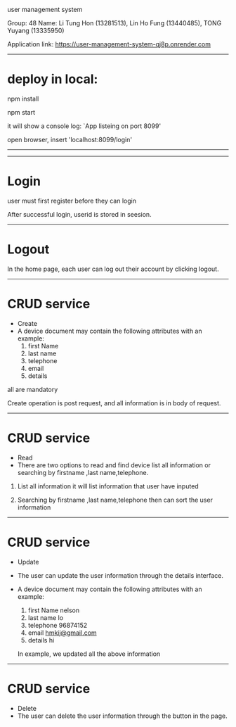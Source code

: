 user management system

Group: 48
Name: 
Li Tung Hon (13281513),
Lin Ho Fung (13440485),
TONG Yuyang (13335950)

Application link: https://user-management-system-qj8p.onrender.com

********************************************
# deploy in local:
npm install

npm start

it will show a console log: `App listeing on port 8099'

open browser, insert 'localhost:8099/login'

********************************************

********************************************
# Login
user must first register before they can login




After successful login, userid is stored in seesion.

********************************************
# Logout
In the home page, each user can log out their account by clicking logout.

********************************************
# CRUD service
- Create
-	A device document may contain the following attributes with an example: 
	1)	first Name
	2)	last name
	3)	telephone
	4)	email
	5)	details
	

all are mandatory

Create operation is post request, and all information is in body of request.

********************************************
# CRUD service
- Read
-  There are two options to read and find device list all information or searching by firstname ,last name,telephone.

1) List all information
	it will list information that user have inputed

2) Searching by firstname ,last name,telephone 
    then can sort the user information
	

********************************************
# CRUD service
- Update
-	The user can update the user information through the details interface.


-	A device document may contain the following attributes with an example: 
	1)	first Name nelson 
	2)	last name lo
	3)	telephone 96874152
	4)	email hmkij@gmail.com
	5)	details hi

	In example, we updated all the above information

********************************************
# CRUD service
- Delete
-	The user can delete the user 
 information through the button in the page.

